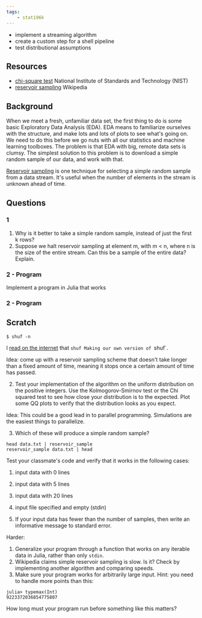 ```yaml
---
tags:
    - stat196k
---
```


- implement a streaming algorithm
- create a custom step for a shell pipeline
- test distributional assumptions


## Resources

- [chi-square test](https://www.itl.nist.gov/div898/handbook/eda/section3/eda35f.htm) National Institute of Standards and Technology (NIST)
- [reservoir sampling](https://en.wikipedia.org/wiki/Reservoir_sampling) Wikipedia


## Background

When we meet a fresh, unfamiliar data set, the first thing to do is some basic Exploratory Data Analysis (EDA).
EDA means to familiarize ourselves with the structure, and make lots and lots of plots to see what's going on.
We need to do this before we go nuts with all our statistics and machine learning toolboxes.
The problem is that EDA with big, remote data sets is clumsy.
The simplest solution to this problem is to download a simple random sample of our data, and work with that.

[Reservoir sampling](https://en.wikipedia.org/wiki/Reservoir_sampling) is one technique for selecting a simple random sample from a data stream.
It's useful when the number of elements in the stream is unknown ahead of time.


## Questions

### 1

1. Why is it better to take a simple random sample, instead of just the first k rows?
1. Suppose we halt reservoir sampling at element m, with m < n, where n is the size of the entire stream.
    Can this be a sample of the entire data?
    Explain.


### 2 - Program

Implement a program in Julia that works

### 2 - Program


## Scratch


`$ shuf -n `

I [read on the internet](https://unix.stackexchange.com/a/108604/456485) that `shuf
Making our own version of `shuf`.

Idea: come up with a reservoir sampling scheme that doesn't take longer than a fixed amount of time, meaning it stops once a certain amount of time has passed.

2. Test your implementation of the algorithm on the uniform distribution on the positive integers.
Use the Kolmogorov-Smirnov test or the Chi squared test to see how close your distribution is to the expected.
Plot some QQ plots to verify that the distribution looks as you expect.

Idea: This could be a good lead in to parallel programming.
Simulations are the easiest things to parallelize.
    
3. Which of these will produce a simple random sample?

```
head data.txt | reservoir_sample
reservoir_sample data.txt | head
```

Test your classmate's code and verify that it works in the following cases:

1. input data with 0 lines
2. input data with 5 lines
2. input data with 20 lines
1. input file specified and empty (stdin)

1. If your input data has fewer than the number of samples, then write an informative message to standard error.

Harder:

1. Generalize your program through a function that works on any iterable data in Julia, rather than only `stdin`.
4. Wikipedia claims simple reservoir sampling is slow.
Is it?
Check by implementing another algorithm and comparing speeds.
5. Make sure your program works for arbitrarily large input.
    Hint: you need to handle more points than this:
```
julia> typemax(Int)
9223372036854775807
```
How long must your program run before something like this matters?





